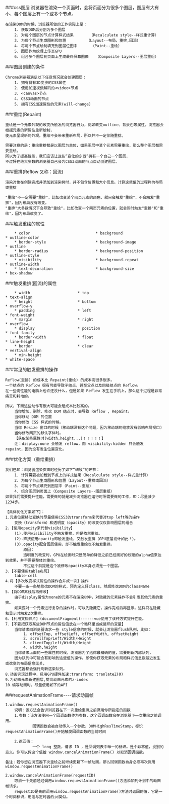 ###css图层
	浏览器在渲染一个页面时，会将页面分为很多个图层，图层有大有小，每个图层上有一个或多个节点。
	
	在渲染DOM的时候，浏览器所做的工作实际上是：
		1. 获取DOM后分割为多个图层
		2. 对每个图层的节点计算样式结果		（Recalculate style--样式重计算）
		3. 为每个节点生成图形和位置			（Layout--布局，重排,回流）
		4. 将每个节点绘制填充到图层位图中		（Paint--重绘）
		5. 图层作为纹理上传至GPU
		6. 组合多个图层到页面上生成最终屏幕图像	（Composite Layers--图层重组）
###图层创建的条件

	Chrome浏览器满足以下任意情况就会创建图层：
		1. 拥有具有3D变换的CSS属性
		2. 使用加速视频解码的<video>节点
		3. <canvas>节点
		4. CSS3动画的节点
		5. 拥有CSS加速属性的元素(will-change)
###重绘(Repaint)

	重绘是一个元素外观的改变所触发的浏览器行为，例如改变outline、背景色等属性。浏览器会根据元素的新属性重新绘制，
	使元素呈现新的外观。重绘不会带来重新布局，所以并不一定伴随重排。
	
	需要注意的是：重绘重排都是以图层为单位，如果图层中某个元素需要重绘，那么整个图层都需要重绘。
	所以为了提高性能，我们应该让这些“变化的东西”拥有一个自己一个图层，
	不过好在绝大多数的浏览器自己会为CSS3动画的节点自动创建图层。

###重排(Reflow 又称：回流)

	渲染对象在创建完成并添加到渲染树时，并不包含位置和大小信息。计算这些值的过程称为布局或重排
	
	"重绘"不一定需要"重排"，比如改变某个网页元素的颜色，就只会触发"重绘"，不会触发"重排"，因为布局没有改变。
	"重排"大多数情况下会导致"重绘"，比如改变一个网页元素的位置，就会同时触发"重排"和"重绘"，因为布局改变了。

###触发重绘的属性

        * color					            * background								* outline-color
        * border-style			            * background-image							* outline
        * border-radius				        * background-position						* outline-style
        * visibility				        * background-repeat							* outline-width
        * text-decoration				    * background-size							* box-shadow

###触发重排(回流)的属性

        * width						* top									* text-align
        * height					* bottom								* overflow-y
        * padding					* left									* font-weight
        * margin					* right									* overflow
        * display					* position								* font-family
        * border-width				* float									* line-height
        * border					* clear									* vertival-align
        * min-height														* white-space

###常见的触发重排的操作

	Reflow(重排) 的成本比 Repaint(重绘) 的成本高很多很多。
	一个结点的 Reflow 很有可能导致子结点，甚至父点以及同级结点的 Reflow。
	在一些高性能的电脑上也许还没什么，但是如果 Reflow 发生在手机上，那么这个过程是非常痛苦和耗电的。
	
	所以，下面这些动作有很大可能会是成本比较高的。
		当你增加、删除、修改 DOM 结点时，会导致 Reflow , Repaint。
		当你移动 DOM 的位置
		当你修改 CSS 样式的时候。
		当你 Resize 窗口的时候（移动端没有这个问题，因为移动端的缩放没有影响布局视口)
		当你修改网页的默认字体时。
		【获取某些属性时(width,height...)！！！！！】
		注：display:none 会触发 reflow，而 visibility:hidden 只会触发 repaint，因为没有发生位置变化。

###优化方案（重绘重排）

    我们已知：浏览器渲染页面时经历了如下“细致”的环节：
		1. 计算需要被加载到节点上的样式结果（Recalculate style--样式重计算）
		2. 为每个节点生成图形和位置（Layout--重排或回流）
		3. 将每个节点填充到图层中（Paint--重绘）
		4. 组合图层到页面上（Composite Layers--图层重组）
	如果我们需要提升性能，需要做的就是减少浏览器在运行时所需要做的工作，即：尽量减少1234步。

    【具体优化方案如下】：
	1.元素位置移动变换时尽量使用CSS3的transform来代替对top left等的操作
		变换（transform）和透明度（opacity）的改变仅仅影响图层的组合
	2.【使用opacity来代替visibility】
	    (1).使用visibility不触发重排，但是依然重绘。
	    (2).直接使用opacity即触发重绘，又触发重排（GPU底层设计如此！）。
	    (3).opacity配合图层使用，即不触发重绘也不触发重排。
            原因：
			透明度的改变时，GPU在绘画时只是简单的降低之前已经画好的纹理的alpha值来达到效果，并不需要整体的重绘。
			不过这个前提是这个被修改opacity本身必须是一个图层。
	3.【不要使用table布局】
		table-cell
	4.将【多次改变样式属性的操作合并成一次】操作
		不要一条一条地修改DOM的样式，预先定义好class，然后修改DOM的className
	5.【将DOM离线后再修改】
		由于display属性为none的元素不在渲染树中，对隐藏的元素操作不会引发其他元素的重排。
		如果要对一个元素进行复杂的操作时，可以先隐藏它，操作完成后再显示。这样只在隐藏和显示时触发2次重排。
	6.【利用文档碎片】(documentFragment)------vue使用了该种方式提升性能。
	7.【不要把获取某些DOM节点的属性值放在一个循环里当成循环的变量】
		当你请求向浏览器请求一些 style信息的时候，就会让浏览器flush队列，比如：
			1. offsetTop, offsetLeft, offsetWidth, offsetHeight
			2. scrollTop/Left/Width/Height
			3. clientTop/Left/Width/Height
			4. width,height
        当你请求上面的一些属性的时候，浏览器为了给你最精确的值，需要刷新内部队列，
        因为队列中可能会有影响到这些值的操作。即使你获取元素的布局和样式信息跟最近发生或改变的布局信息无关，
        浏览器都会强行刷新渲染队列。
	8.动画实现过程中，启用GPU硬件加速:transform: tranlateZ(0)
	9.为动画元素新建图层,提高动画元素的z-index
    10.编写动画时，尽量使用如下的API
    
###requestAnimationFrame----请求动画帧
	 
    1.window.requestAnimationFrame() 
        说明：该方法会告诉浏览器在下一次重绘重排之前调用你所指定的函数
        1.参数：该方法使用一个回调函数作为参数，这个回调函数会在浏览器下一次重绘之前调用。
                回调函数会被自动传入一个参数，DOMHighResTimeStamp，标识requestAnimationFrame()开始触发回调函数的当前时间
    
        2.返回值：
                一个 long 整数，请求 ID ，是回调列表中唯一的标识。是个非零值，没别的意义。你可以传这个值给 window.cancelAnimationFrame() 以取消回调函数。
                
    备注：若你想在浏览器下次重绘之前继续更新下一帧动画，那么回调函数自身必须再次调用window.requestAnimationFrame()
 
    2.window.cancelAnimationFrame(requestID)
        取消一个先前通过调用window.requestAnimationFrame()方法添加到计划中的动画帧请求。
        requestID是先前调用window.requestAnimationFrame()方法时返回的值，它是一个时间标识，用法与定时器的id类似。